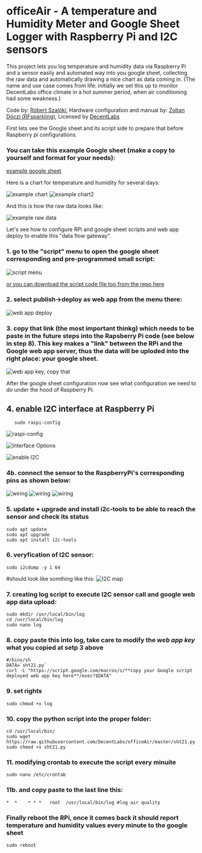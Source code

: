# officeAir - A temperature and Humidity Meter and Google Sheet Logger with Raspberry Pi and I2C sensors

This project lets you log temperature and humidity data via Raspberry Pi and a sensor easily and automated way into you google sheet, collecting the raw data and automatically drawing a nice chart as data coming in. (The name and use case comes from life: initially we set this up to monitor DecentLabs office climate in a hot summer period, when air conditioning had some weakness.)

Code by: [Róbert Szalóki](https://github.com/rszaloki), Hardware configuration and manual by: [Zoltan Dóczi (RFsparkling)](http://rfsparkling.com), Licensed by [DecentLabs](https://decent.org/) 

First lets see the Google sheet and its script side to prepare that before Raspberry pi configurations.

### You can take this example Google sheet (make a copy to yourself and format for your needs):
[example google sheet](https://docs.google.com/spreadsheets/d/1t9r_rUyFjBkhwC56gJk5tmbUgx4k2Acqq_upUnAoVYM/edit?usp=sharing)

Here is a chart for temperature and humidity for several days:

![example chart](https://github.com/DecentLabs/officeAir/blob/master/example/5_balcony_temp_hum_chart.png)
![example chart2](https://github.com/DecentLabs/officeAir/blob/master/example/7_new_office_example.png)

And this is how the raw data looks like:

![example raw data](https://github.com/DecentLabs/officeAir/blob/master/example/5_balcony_temp_hum_chart_2.png)
       

Let's see how to configure RPi and google sheet scripts and web app deploy to enable this "data flow gateway".

### 1. go to the "script" menu to open the google sheet corresponding and pre-programmed small script:
![script menu](https://github.com/DecentLabs/officeAir/blob/master/example/5_balcony_temp_hum_chart_2b.png)

[or you can download the script code file too from the repo here](https://github.com/DecentLabs/officeAir/blob/master/code.gs)

### 2. select publish->deploy as web app from the menu there:
![web app deploy](https://github.com/DecentLabs/officeAir/blob/master/example/5_balcony_temp_hum_chart_2c.png)

### 3. copy that link (the most important thinkg) which needs to be paste in the future steps into the Rapsberry Pi code (see below in step 8). This key makes a "link" between the RPi and the Google web app server, thus the data will be uploded into the right place: your google sheet.
![web app key, copy that](https://github.com/DecentLabs/officeAir/blob/master/example/5balcony_temp_hum_chart_2d.png)

After the google sheet configuration now see what configuration we need to do under the hood of Raspberry Pi:

## 4. enable I2C interface at Raspberry Pi
 
       sudo raspi-config

![raspi-config](https://github.com/DecentLabs/officeAir/blob/master/example/1_raspi-config_intef_options.png)

![Interface Options](https://github.com/DecentLabs/officeAir/blob/master/example/2_raspi-config_intef_options_i2c.png)

![enable I2C](https://github.com/DecentLabs/officeAir/blob/master/example/2_raspi-config_intef_options_i2c.png)

### 4b. connect the sensor to the RaspberryPi's corresponding pins as shown below:
![wiring](https://github.com/DecentLabs/officeAir/blob/master/example/6_sensor_wiring1.png)
![wiring](https://github.com/DecentLabs/officeAir/blob/master/example/6_sensor_wiring2.png)
![wiring](https://github.com/DecentLabs/officeAir/blob/master/example/6_sensor_wiring3.png)

### 5. update + upgrade and install i2c-tools to be able to reach the sensor and check its status
	sudo apt update
	sudo apt upgrade
	sudo apt install i2c-tools

### 6. veryfication of I2C sensor:
	sudo i2cdump -y 1 64
 
#should look like somthing like this:
![I2C map](https://github.com/DecentLabs/officeAir/blob/master/example/4_i2cdump_map.png)


### 7. creating log script to execute I2C sensor call and google web app data upload:
	sudo mkdir /usr/local/bin/log
	cd /usr/local/bin/log
	sudo nano log
    
### 8. copy paste this into log, take care to modify the _web app key_ what you copied at setp 3 above
	#/bins/sh
	DATA=`sht21.py`
	curl -L "https://script.google.com/macros/s/**copy your Google script deployed web app key here**/exec?$DATA"

### 9. set rights
	sudo chmod +x log
    
### 10. copy the python script into the proper folder:
	cd /usr/local/bin/
	sudo wget https://raw.githubusercontent.com/DecentLabs/officeAir/master/sht21.py
	sudo chmod +x sht21.py
### 11. modifying crontab to execute the script every minuite
	sudo nano /etc/crontab

### 11b. and copy paste to the last line this:

	*  *    * * *   root  /usr/local/bin/log #log air quality
    
### Finally reboot the RPi, once it comes back it should report temperature and humidity values every minute to the google sheet
	sudo reboot
    


    
    
